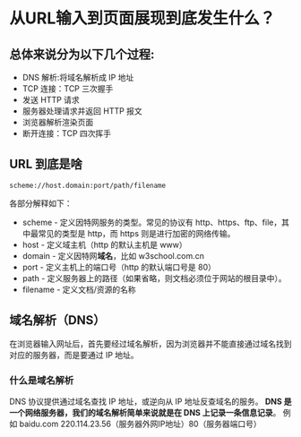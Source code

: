 # 从URL输入到页面展现到底发生什么？

## 总体来说分为以下几个过程:
* DNS 解析:将域名解析成 IP 地址
* TCP 连接：TCP 三次握手
* 发送 HTTP 请求
* 服务器处理请求并返回 HTTP 报文
* 浏览器解析渲染页面
* 断开连接：TCP 四次挥手

## URL 到底是啥

`scheme://host.domain:port/path/filename`

各部分解释如下：
* scheme - 定义因特网服务的类型。常见的协议有 http、https、ftp、file，其中最常见的类型是 http，而 https 则是进行加密的网络传输。
* host - 定义域主机（http 的默认主机是 www）
* domain - 定义因特网**域名**，比如 w3school.com.cn
* port - 定义主机上的端口号（http 的默认端口号是 80）
* path - 定义服务器上的路径（如果省略，则文档必须位于网站的根目录中）。
* filename - 定义文档/资源的名称

## 域名解析（DNS）
在浏览器输入网址后，首先要经过域名解析，因为浏览器并不能直接通过域名找到对应的服务器，而是要通过 IP 地址。

### 什么是域名解析
DNS 协议提供通过域名查找 IP 地址，或逆向从 IP 地址反查域名的服务。
**DNS 是一个网络服务器，我们的域名解析简单来说就是在 DNS 上记录一条信息记录**。
例如 baidu.com 220.114.23.56（服务器外网IP地址）80（服务器端口号）